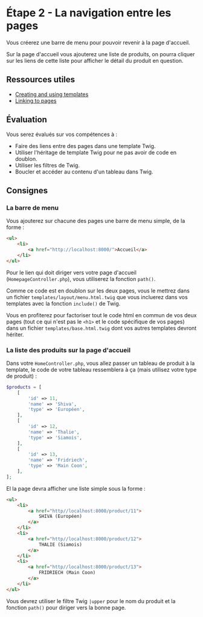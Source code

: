 # Étape 2 - La navigation entre les pages

Vous créerez une barre de menu pour pouvoir revenir à la page d'accueil.

Sur la page d'accueil vous ajouterez une liste de produits, on pourra cliquer sur les liens de cette liste pour afficher le détail du produit en question.

## Ressources utiles

* [Creating and using templates](https://symfony.com/doc/current/templating.html)
* [Linking to pages](https://symfony.com/doc/current/templating.html#linking-to-pages)

## Évaluation

Vous serez évalués sur vos compétences à :

* Faire des liens entre des pages dans une template Twig.
* Utiliser l'héritage de template Twig pour ne pas avoir de code en doublon.
* Utiliser les filtres de Twig.
* Boucler et accéder au contenu d'un tableau dans Twig.

## Consignes

### La barre de menu

Vous ajouterez sur chacune des pages une barre de menu simple, de la forme :

```html
<ul>
    <li>
        <a href="http://localhost:8000/">Accueil</a>
    </li>
</ul>
```

Pour le lien qui doit diriger vers votre page d'accueil (`HomepageController.php`), vous utiliserez la fonction `path()`.

Comme ce code est en doublon sur les deux pages, vous le mettrez dans un fichier `templates/layout/menu.html.twig` que vous incluerez dans vos templates avec la fonction `include()` de Twig.

Vous en profiterez pour factoriser tout le code html en commun de vos deux pages (tout ce qui n'est pas le `<h1>` et le code spécifique de vos pages) dans un fichier `templates/base.html.twig` dont vos autres templates devront hériter.

### La liste des produits sur la page d'accueil

Dans votre `HomeController.php`, vous allez passer un tableau de produit à la template, le code de votre tableau ressemblera à ça (mais utilisez votre type de produit) :

```php
$products = [
    [
        'id' => 11,
        'name' => 'Shiva',
        'type' => 'Européen',
    ],
    [
        'id' => 12,
        'name' => 'Thalie',
        'type' => 'Siamois',
    ],
    [
        'id' => 13,
        'name' => 'Fridriech',
        'type' => 'Main Coon',
    ],
];
```

El la page devra afficher une liste simple sous la forme :

```html
<ul>
    <li>
        <a href="http//localhost:8000/product/11">
            SHIVA (Européen)
        </a>
    </li>
    <li>
        <a href="http//localhost:8000/product/12">
            THALIE (Siamois)
        </a>
    </li>
    <li>
        <a href="http//localhost:8000/product/13">
            FRIDRIECH (Main Coon)
        </a>
    </li>
</ul>
````

Vous devrez utiliser le filtre Twig `|upper` pour le nom du produit et la fonction `path()` pour diriger vers la bonne page.

